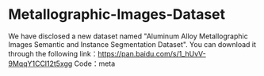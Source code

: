 # Metallographic-Images-Dataset
We have disclosed a new dataset named "Aluminum Alloy Metallographic Images Semantic and Instance Segmentation Dataset".
You can download it through the following link：https://pan.baidu.com/s/1_hUvV-9MqqY1CCl12t5xgg 
Code：meta
